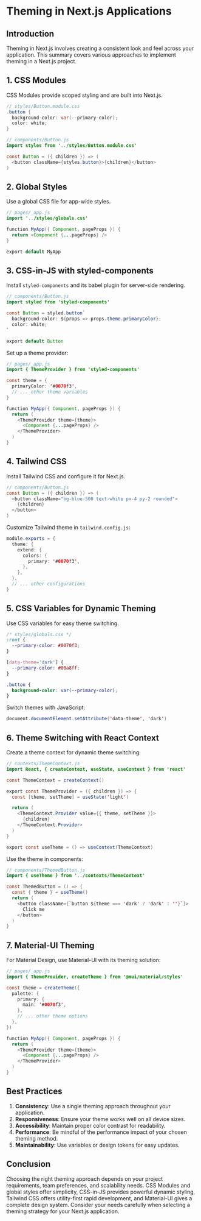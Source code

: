# Theming in Next.js Applications

## Introduction

Theming in Next.js involves creating a consistent look and feel across your application. This summary covers various approaches to implement theming in a Next.js project.

## 1. CSS Modules

CSS Modules provide scoped styling and are built into Next.js.

```java
// styles/Button.module.css
.button {
  background-color: var(--primary-color);
  color: white;
}

// components/Button.js
import styles from '../styles/Button.module.css'

const Button = ({ children }) => (
  <button className={styles.button}>{children}</button>
)
```

## 2. Global Styles

Use a global CSS file for app-wide styles.

```java
// pages/_app.js
import '../styles/globals.css'

function MyApp({ Component, pageProps }) {
  return <Component {...pageProps} />
}

export default MyApp
```

## 3. CSS-in-JS with styled-components

Install `styled-components` and its babel plugin for server-side rendering.

```java
// components/Button.js
import styled from 'styled-components'

const Button = styled.button`
  background-color: ${props => props.theme.primaryColor};
  color: white;
`

export default Button
```

Set up a theme provider:

```java
// pages/_app.js
import { ThemeProvider } from 'styled-components'

const theme = {
  primaryColor: '#0070f3',
  // ... other theme variables
}

function MyApp({ Component, pageProps }) {
  return (
    <ThemeProvider theme={theme}>
      <Component {...pageProps} />
    </ThemeProvider>
  )
}
```

## 4. Tailwind CSS

Install Tailwind CSS and configure it for Next.js.

```java
// components/Button.js
const Button = ({ children }) => (
  <button className="bg-blue-500 text-white px-4 py-2 rounded">
    {children}
  </button>
)
```

Customize Tailwind theme in `tailwind.config.js`:

```java
module.exports = {
  theme: {
    extend: {
      colors: {
        primary: '#0070f3',
      },
    },
  },
  // ... other configurations
}
```

## 5. CSS Variables for Dynamic Theming

Use CSS variables for easy theme switching.

```css
/* styles/globals.css */
:root {
  --primary-color: #0070f3;
}

[data-theme='dark'] {
  --primary-color: #00a8ff;
}

.button {
  background-color: var(--primary-color);
}
```

Switch themes with JavaScript:

```java
document.documentElement.setAttribute('data-theme', 'dark')
```

## 6. Theme Switching with React Context

Create a theme context for dynamic theme switching:

```java
// contexts/ThemeContext.js
import React, { createContext, useState, useContext } from 'react'

const ThemeContext = createContext()

export const ThemeProvider = ({ children }) => {
  const [theme, setTheme] = useState('light')

  return (
    <ThemeContext.Provider value={{ theme, setTheme }}>
      {children}
    </ThemeContext.Provider>
  )
}

export const useTheme = () => useContext(ThemeContext)
```

Use the theme in components:

```java
// components/ThemedButton.js
import { useTheme } from '../contexts/ThemeContext'

const ThemedButton = () => {
  const { theme } = useTheme()
  return (
    <button className={`button ${theme === 'dark' ? 'dark' : ''}`}>
      Click me
    </button>
  )
}
```

## 7. Material-UI Theming

For Material Design, use Material-UI with its theming solution:

```java
// pages/_app.js
import { ThemeProvider, createTheme } from '@mui/material/styles'

const theme = createTheme({
  palette: {
    primary: {
      main: '#0070f3',
    },
    // ... other theme options
  },
})

function MyApp({ Component, pageProps }) {
  return (
    <ThemeProvider theme={theme}>
      <Component {...pageProps} />
    </ThemeProvider>
  )
}
```

## Best Practices

1. **Consistency**: Use a single theming approach throughout your application.
2. **Responsiveness**: Ensure your theme works well on all device sizes.
3. **Accessibility**: Maintain proper color contrast for readability.
4. **Performance**: Be mindful of the performance impact of your chosen theming method.
5. **Maintainability**: Use variables or design tokens for easy updates.

## Conclusion

Choosing the right theming approach depends on your project requirements, team preferences, and scalability needs. CSS Modules and global styles offer simplicity, CSS-in-JS provides powerful dynamic styling, Tailwind CSS offers utility-first rapid development, and Material-UI gives a complete design system. Consider your needs carefully when selecting a theming strategy for your Next.js application.